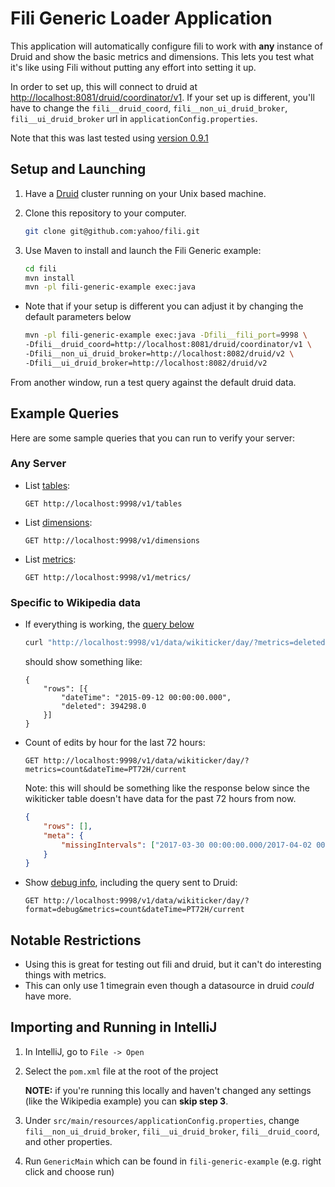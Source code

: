 Fili Generic Loader Application
==================================

This application will automatically configure fili to work with **any** instance
 of Druid and show the basic metrics and dimensions. This lets you test what it's
  like using Fili without putting any effort into setting it up.

In order to set up, this will connect to druid at  [http://localhost:8081/druid/coordinator/v1](http://localhost:8081/druid/coordinator/v1).
 If your set up is different, you'll have to change the `fili__druid_coord`,
  `fili__non_ui_druid_broker`, `fili__ui_druid_broker` url in `applicationConfig.properties`.
  
Note that this was last tested using [version 0.9.1](https://github.com/yahoo/fili/tree/0.9.1)

## Setup and Launching

1. Have a [Druid](http://druid.io/docs/latest/tutorials/quickstart.html) cluster running on your Unix based machine.
   
2. Clone this repository to your computer.
    ```bash
    git clone git@github.com:yahoo/fili.git
    ```
3. Use Maven to install and launch the Fili Generic example:

    ```bash
    cd fili
    mvn install
    mvn -pl fili-generic-example exec:java
    ```

- Note that if your setup is different you can adjust it by changing the default parameters below

    ```bash
    mvn -pl fili-generic-example exec:java -Dfili__fili_port=9998 \
    -Dfili__druid_coord=http://localhost:8081/druid/coordinator/v1 \
    -Dfili__non_ui_druid_broker=http://localhost:8082/druid/v2 \
    -Dfili__ui_druid_broker=http://localhost:8082/druid/v2
    ```

From another window, run a test query against the default druid data.

## Example Queries

Here are some sample queries that you can run to verify your server:

### Any Server

- List [tables](http://localhost:9998/v1/tables):
  
      GET http://localhost:9998/v1/tables

- List [dimensions](http://localhost:9998/v1/dimensions):  

      GET http://localhost:9998/v1/dimensions

- List [metrics](http://localhost:9998/v1/metrics/):
  
      GET http://localhost:9998/v1/metrics/

### Specific to Wikipedia data

- If everything is working, the [query below](http://localhost:9998/v1/data/wikiticker/day/?metrics=deleted&dateTime=2015-09-12/PT24H)
    ```bash
    curl "http://localhost:9998/v1/data/wikiticker/day/?metrics=deleted&dateTime=2015-09-12/PT24H" -H "Content-Type: application/json" | python -m json.tool
    ```
     should show something like:
    ```
    {
        "rows": [{
            "dateTime": "2015-09-12 00:00:00.000",
            "deleted": 394298.0
        }]
    }
    ```

- Count of edits by hour for the last 72 hours:  
  
      GET http://localhost:9998/v1/data/wikiticker/day/?metrics=count&dateTime=PT72H/current
    
    Note: this will should be something like the response below since the 
    wikiticker table doesn't have data for the past 72 hours from now.
    ```json
    {
        "rows": [],
        "meta": {
            "missingIntervals": ["2017-03-30 00:00:00.000/2017-04-02 00:00:00.000"]
        }
    }
    ```  

- Show [debug info](http://localhost:9998/v1/data/wikiticker/day/?format=debug&metrics=count&dateTime=PT72H/current),
 including the query sent to Druid:  

      GET http://localhost:9998/v1/data/wikiticker/day/?format=debug&metrics=count&dateTime=PT72H/current

## Notable Restrictions

- Using this is great for testing out fili and druid, but it can't do interesting things with metrics.
- This can only use 1 timegrain even though a datasource in druid *could* have more.

## Importing and Running in IntelliJ

1. In IntelliJ, go to `File -> Open`

2. Select the `pom.xml` file at the root of the project
    
    **NOTE:** if you're running this locally and haven't changed any settings (like the Wikipedia example) 
    you can **skip step 3**.
3. Under `src/main/resources/applicationConfig.properties`, change `fili__non_ui_druid_broker`, 
`fili__ui_druid_broker`, `fili__druid_coord`, and other properties.
    
4. Run `GenericMain` which can be found in `fili-generic-example` (e.g. right click and choose run)

